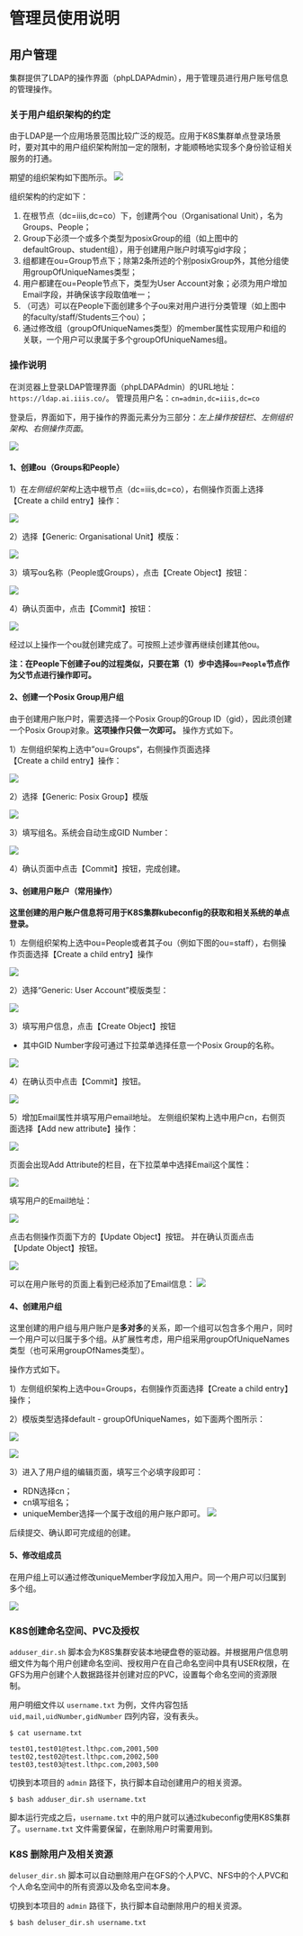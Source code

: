 # 管理员使用说明

## 用户管理

集群提供了LDAP的操作界面（phpLDAPAdmin），用于管理员进行用户账号信息的管理操作。

### 关于用户组织架构的约定

由于LDAP是一个应用场景范围比较广泛的规范。应用于K8S集群单点登录场景时，要对其中的用户组织架构附加一定的限制，才能顺畅地实现多个身份验证相关服务的打通。

期望的组织架构如下图所示。
![](assets/tree_users_ldap.png)

组织架构的约定如下：
1. 在根节点（dc=iiis,dc=co）下，创建两个ou（Organisational Unit），名为Groups、People；
2. Group下必须一个或多个类型为posixGroup的组（如上图中的defaultGroup、student组），用于创建用户账户时填写gid字段；
3. 组都建在ou=Group节点下；除第2条所述的个别posixGroup外，其他分组使用groupOfUniqueNames类型；
4. 用户都建在ou=People节点下，类型为User Account对象；必须为用户增加Email字段，并确保该字段取值唯一；
5. （可选）可以在People下面创建多个子ou来对用户进行分类管理（如上图中的faculty/staff/Students三个ou）；
6. 通过修改组（groupOfUniqueNames类型）的member属性实现用户和组的关联，一个用户可以隶属于多个groupOfUniqueNames组。

### 操作说明

在浏览器上登录LDAP管理界面（phpLDAPAdmin）的URL地址：`https://ldap.ai.iiis.co/`。
管理员用户名：`cn=admin,dc=iiis,dc=co`


登录后，界面如下，用于操作的界面元素分为三部分：*左上操作按钮栏*、*左侧组织架构*、*右侧操作页面*。

![](assets/phpLDAPadmin_main_page.png)

#### 1、创建ou（Groups和People）

1）在*左侧组织架构*上选中根节点（dc=iiis,dc=co），右侧操作页面上选择【Create a child entry】操作：

![](assets/phpLDAPadmin_create_child_entry.png)

2）选择【Generic: Organisational Unit】模版：

![](assets/phpLDAPadmin_create_object.png)

3）填写ou名称（People或Groups），点击【Create Object】按钮：

![](assets/phpLDAPadmin_create_ou.png)

4）确认页面中，点击【Commit】按钮：

![](assets/phpLDAPadmin_ou_commit.png)

经过以上操作一个ou就创建完成了。可按照上述步骤再继续创建其他ou。

**注：在People下创建子ou的过程类似，只要在第（1）步中选择`ou=People`节点作为父节点进行操作即可。**


#### 2、创建一个Posix Group用户组

由于创建用户账户时，需要选择一个Posix Group的Group ID（gid），因此须创建一个Posix Group对象。**这项操作只做一次即可。**
操作方式如下。

1）左侧组织架构上选中”ou=Groups“，右侧操作页面选择【Create a child entry】操作：

![](assets/phpLDAPadmin_create_object_posix_group.png)

2）选择【Generic: Posix Group】模版

![](assets/phpLDAPadmin_template_posix_group.png)

3）填写组名。系统会自动生成GID Number：

![](assets/phpLDAPAdmin_posix_group_name.png)

4）确认页面中点击【Commit】按钮，完成创建。


#### 3、创建用户账户（常用操作）

**这里创建的用户账户信息将可用于K8S集群kubeconfig的获取和相关系统的单点登录。**

1）左侧组织架构上选中ou=People或者其子ou（例如下图的ou=staff），右侧操作页面选择【Create a child entry】操作

![](assets/phpLDAPAdmin_user_create_child_entry.png)

2）选择“Generic: User Account”模版类型：

![](assets/phpLDAPAdmin_user_template.png)

3）填写用户信息，点击【Create Object】按钮

- 其中GID Number字段可通过下拉菜单选择任意一个Posix Group的名称。

![](assets/phpLDAPAdmin_user_information.png)


4）在确认页中点击【Commit】按钮。

![](assets/phpLDAPAdmin_user_commit.png)


5）增加Email属性并填写用户email地址。
左侧组织架构上选中用户cn，右侧页面选择【Add new attribute】操作：

![](assets/phpLDAPAdmin_user_add_attribute.png)

页面会出现Add Attribute的栏目，在下拉菜单中选择Email这个属性：

![](assets/phpLDAPAdmin_user_add_attribute_Email.png)

填写用户的Email地址：

![](assets/phpLDAPAdmin_user_input_email.png)

点击右侧操作页面下方的【Update Object】按钮。
并在确认页面点击【Update Object】按钮。

![](assets/phpLDAPAdmin_user_add_user_email_commit.png)


可以在用户账号的页面上看到已经添加了Email信息：
![](assets/phpLDAPAdmin_user_information_detail.png)


#### 4、创建用户组

这里创建的用户组与用户账户是**多对多**的关系，即一个组可以包含多个用户，同时一个用户可以归属于多个组。从扩展性考虑，用户组采用groupOfUniqueNames类型（也可采用groupOfNames类型）。

操作方式如下。

1）左侧组织架构上选中ou=Groups，右侧操作页面选择【Create a child entry】操作；

2）模版类型选择default - groupOfUniqueNames，如下面两个图所示：

![](assets/phpLDAPAdmin_template_Default.png)

![](assets/phpLDAPAdmin_template_groupOfUniqueNames.png)

3）进入了用户组的编辑页面，填写三个必填字段即可：
- RDN选择cn；
- cn填写组名；
- uniqueMember选择一个属于改组的用户账户即可。
![](assets/phpLDAPAdmin_group_input.png)

后续提交、确认即可完成组的创建。


#### 5、修改组成员

在用户组上可以通过修改uniqueMember字段加入用户。同一个用户可以归属到多个组。

![](assets/phpLDAPAdmin_group_member.png)

### K8S创建命名空间、PVC及授权

`adduser_dir.sh` 脚本会为K8S集群安装本地硬盘卷的驱动器。并根据用户信息明细文件为每个用户创建命名空间、授权用户在自己命名空间中具有USER权限，在GFS为用户创建个人数据路径并创建对应的PVC，设置每个命名空间的资源限制。

用户明细文件以 `username.txt` 为例，文件内容包括 `uid,mail,uidNumber,gidNumber` 四列内容，没有表头。

```
$ cat username.txt

test01,test01@test.lthpc.com,2001,500
test02,test02@test.lthpc.com,2002,500
test03,test03@test.lthpc.com,2003,500

```

切换到本项目的 `admin` 路径下，执行脚本自动创建用户的相关资源。
```
$ bash adduser_dir.sh username.txt
```
脚本运行完成之后，`username.txt` 中的用户就可以通过kubeconfig使用K8S集群了。`username.txt` 文件需要保留，在删除用户时需要用到。

### K8S 删除用户及相关资源

`deluser_dir.sh` 脚本可以自动删除用户在GFS的个人PVC、NFS中的个人PVC和个人命名空间中的所有资源以及命名空间本身。

切换到本项目的 `admin` 路径下，执行脚本自动删除用户的相关资源。

```
$ bash deluser_dir.sh username.txt
```